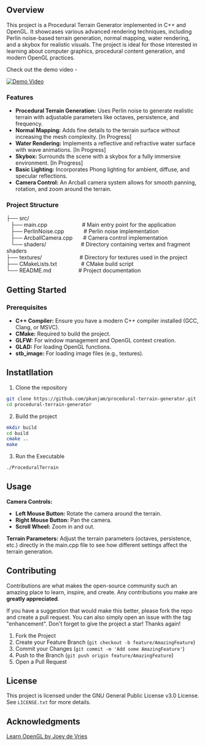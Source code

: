 ## Overview

This project is a Procedural Terrain Generator implemented in C++ and OpenGL. It showcases various advanced rendering techniques, including Perlin noise-based terrain generation, normal mapping, water rendering, and a skybox for realistic visuals. 
The project is ideal for those interested in learning about computer graphics, procedural content generation, and modern OpenGL practices.

Check out the demo video -

[![Demo Video](https://github.com/pkunjam/Procedural-Terrain-Generator/blob/main/img/Terrain%20generator.png)](https://youtu.be/fivYrQYdYmk)

### Features

* **Procedural Terrain Generation:** Uses Perlin noise to generate realistic terrain with adjustable parameters like octaves, persistence, and frequency.
* **Normal Mapping:** Adds fine details to the terrain surface without increasing the mesh complexity. [In Progress]
* **Water Rendering:** Implements a reflective and refractive water surface with wave animations. [In Progress]
* **Skybox:** Surrounds the scene with a skybox for a fully immersive environment. [In Progress]
* **Basic Lighting:** Incorporates Phong lighting for ambient, diffuse, and specular reflections.
* **Camera Control:** An Arcball camera system allows for smooth panning, rotation, and zoom around the terrain.

### Project Structure

├── src/ <br>
&nbsp;&nbsp;&nbsp;├── main.cpp  &nbsp;&nbsp;&nbsp;&nbsp;&nbsp;&nbsp;&nbsp;&nbsp;&nbsp;&nbsp;&nbsp;&nbsp;&nbsp;&nbsp;&nbsp;&nbsp;&nbsp;&nbsp;&nbsp;&nbsp;&nbsp;        # Main entry point for the application <br>
&nbsp;&nbsp;&nbsp;├── PerlinNoise.cpp &nbsp;&nbsp;&nbsp;&nbsp;&nbsp;&nbsp;&nbsp;&nbsp;&nbsp;&nbsp;&nbsp;   # Perlin noise implementation <br>
&nbsp;&nbsp;&nbsp;├── ArcballCamera.cpp &nbsp;&nbsp;&nbsp;&nbsp;&nbsp;  # Camera control implementation  <br>
&nbsp;&nbsp;&nbsp;└── shaders/ &nbsp;&nbsp;&nbsp;&nbsp;&nbsp;&nbsp;&nbsp;&nbsp;&nbsp;&nbsp;&nbsp;&nbsp;&nbsp;&nbsp;&nbsp;&nbsp;&nbsp;&nbsp;&nbsp;&nbsp;&nbsp;          # Directory containing vertex and fragment shaders <br> 
├── textures/  &nbsp;&nbsp;&nbsp;&nbsp;&nbsp;&nbsp;&nbsp;&nbsp;&nbsp;&nbsp;&nbsp;&nbsp;&nbsp;&nbsp;&nbsp;&nbsp;&nbsp;&nbsp;&nbsp;&nbsp;&nbsp;&nbsp;&nbsp;            # Directory for textures used in the project <br> 
├── CMakeLists.txt  &nbsp;&nbsp;&nbsp;&nbsp;&nbsp;&nbsp;&nbsp;&nbsp;&nbsp;&nbsp;&nbsp;&nbsp;&nbsp;&nbsp;      # CMake build script <br> 
└── README.md     &nbsp;&nbsp;&nbsp;&nbsp;&nbsp;&nbsp;&nbsp;&nbsp;&nbsp;&nbsp;&nbsp;&nbsp;&nbsp;&nbsp;&nbsp;&nbsp;       # Project documentation <br> 

## Getting Started

### Prerequisites

* **C++ Compiler:** Ensure you have a modern C++ compiler installed (GCC, Clang, or MSVC).
* **CMake:** Required to build the project.
* **GLFW:** For window management and OpenGL context creation.
* **GLAD:** For loading OpenGL functions.
* **stb_image:** For loading image files (e.g., textures).

## Instatllation

1. Clone the repository

```sh
git clone https://github.com/pkunjam/procedural-terrain-generator.git
cd procedural-terrain-generator 
```
2. Build the project

```sh
mkdir build
cd build
cmake ..
make
```
3. Run the Executable

```sh
./ProceduralTerrain
```

## Usage

**Camera Controls:**
* **Left Mouse Button:** Rotate the camera around the terrain.
* **Right Mouse Button:** Pan the camera.
* **Scroll Wheel:** Zoom in and out.

**Terrain Parameters:** Adjust the terrain parameters (octaves, persistence, etc.) directly in the main.cpp file to see how different settings affect the terrain generation.

## Contributing

Contributions are what makes the open-source community such an amazing place to learn, inspire, and create. Any contributions you make are **greatly appreciated**.

If you have a suggestion that would make this better, please fork the repo and create a pull request. You can also simply open an issue with the tag "enhancement".
Don't forget to give the project a star! Thanks again!

1. Fork the Project
2. Create your Feature Branch (`git checkout -b feature/AmazingFeature`)
3. Commit your Changes (`git commit -m 'Add some AmazingFeature'`)
4. Push to the Branch (`git push origin feature/AmazingFeature`)
5. Open a Pull Request

## License

This project is licensed under the GNU General Public License v3.0 License. See `LICENSE.txt` for more details.

## Acknowledgments

[Learn OpenGL by Joey de Vries](https://learnopengl.com/Introduction)
